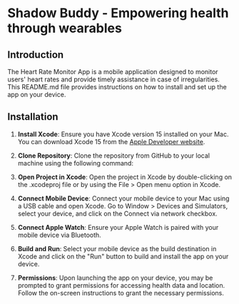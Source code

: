 # Shadow Buddy - Empowering health through wearables

## Introduction

The Heart Rate Monitor App is a mobile application designed to monitor users' heart rates and provide timely assistance in case of irregularities. This README.md file provides instructions on how to install and set up the app on your device.

## Installation

1. **Install Xcode**: Ensure you have Xcode version 15 installed on your Mac. You can download Xcode 15 from the [Apple Developer website](https://developer.apple.com/download/more/).

2. **Clone Repository**: Clone the repository from GitHub to your local machine using the following command:

3. **Open Project in Xcode**: Open the project in Xcode by double-clicking on the .xcodeproj file or by using the File > Open menu option in Xcode.

4. **Connect Mobile Device**: Connect your mobile device to your Mac using a USB cable and open Xcode. Go to Window > Devices and Simulators, select your device, and click on the Connect via network checkbox.

5. **Connect Apple Watch**: Ensure your Apple Watch is paired with your mobile device via Bluetooth.

6. **Build and Run**: Select your mobile device as the build destination in Xcode and click on the "Run" button to build and install the app on your device.

7. **Permissions**: Upon launching the app on your device, you may be prompted to grant permissions for accessing health data and location. Follow the on-screen instructions to grant the necessary permissions.
